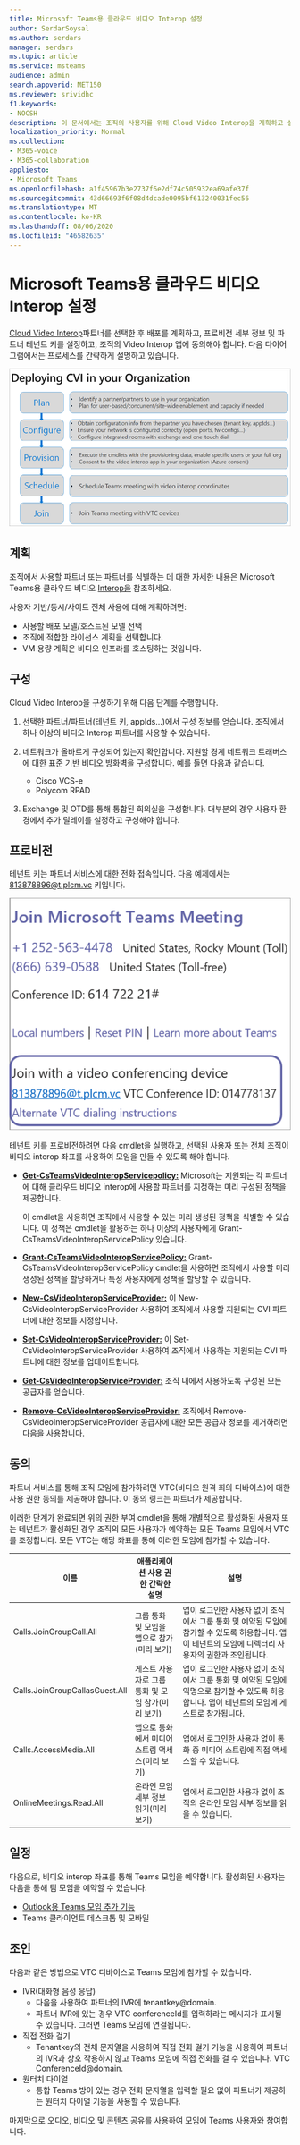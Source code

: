 ```yaml
---
title: Microsoft Teams용 클라우드 비디오 Interop 설정
author: SerdarSoysal
ms.author: serdars
manager: serdars
ms.topic: article
ms.service: msteams
audience: admin
search.appverid: MET150
ms.reviewer: srividhc
f1.keywords:
- NOCSH
description: 이 문서에서는 조직의 사용자를 위해 Cloud Video Interop을 계획하고 설정하는 방법을 설명하고 있습니다.
localization_priority: Normal
ms.collection:
- M365-voice
- M365-collaboration
appliesto:
- Microsoft Teams
ms.openlocfilehash: a1f45967b3e2737f6e2df74c505932ea69afe37f
ms.sourcegitcommit: 43d66693f6f08d4dcade0095bf613240031fec56
ms.translationtype: MT
ms.contentlocale: ko-KR
ms.lasthandoff: 08/06/2020
ms.locfileid: "46582635"
---
```

# <a name="set-up-cloud-video-interop-for-microsoft-teams"></a>Microsoft Teams용 클라우드 비디오 Interop 설정

[Cloud Video Interop](cloud-video-interop.md)파트너를 선택한 후 배포를 계획하고, 프로비전 세부 정보 및 파트너 테넌트 키를 설정하고, 조직의 Video Interop 앱에 동의해야 합니다. 다음 다이어그램에서는 프로세스를 간략하게 설명하고 있습니다. 

![조직에서 CVI 배포](media/deploying-cvi.png)

## <a name="plan"></a>계획

조직에서 사용할 파트너 또는 파트너를 식별하는 데 대한 자세한 내용은 Microsoft Teams용 클라우드 비디오 [Interop을](cloud-video-interop.md) 참조하세요. 

사용자 기반/동시/사이트 전체 사용에 대해 계획하려면: 

- 사용할 배포 모델/호스트된 모델 선택
- 조직에 적합한 라이선스 계획을 선택합니다. 
- VM 용량 계획은 비디오 인프라를 호스팅하는 것입니다.

## <a name="configure"></a>구성 

Cloud Video Interop을 구성하기 위해 다음 단계를 수행합니다. 

1. 선택한 파트너/파트너(테넌트 키, appIds...)에서 구성 정보를 얻습니다. 조직에서 하나 이상의 비디오 Interop 파트너를 사용할 수 있습니다. 

2. 네트워크가 올바르게 구성되어 있는지 확인합니다. 지원할 경계 네트워크 트래버스에 대한 표준 기반 비디오 방화벽을 구성합니다. 예를 들면 다음과 같습니다. 
    - Cisco VCS-e                  
    - Polycom RPAD

3. Exchange 및 OTD를 통해 통합된 회의실을 구성합니다. 대부분의 경우 사용자 환경에서 추가 릴레이를 설정하고 구성해야 합니다.


## <a name="provision"></a>프로비전
 
테넌트 키는 파트너 서비스에 대한 전화 접속입니다. 다음 예제에서는 813878896@t.plcm.vc 키입니다. 

![테넌트 키 예제](media/tenant-key-example.png) 

테넌트 키를 프로비전하려면 다음 cmdlet을 실행하고, 선택된 사용자 또는 전체 조직이 비디오 interop 좌표를 사용하여 모임을 만들 수 있도록 해야 합니다.

 
- **[Get-CsTeamsVideoInteropServicepolicy:](https://docs.microsoft.com/powershell/module/skype/get-csteamsvideointeropservicepolicy)** Microsoft는 지원되는 각 파트너에 대해 클라우드 비디오 interop에 사용할 파트너를 지정하는 미리 구성된 정책을 제공합니다.

    이 cmdlet을 사용하면 조직에서 사용할 수 있는 미리 생성된 정책을 식별할 수 있습니다. 이 정책은 cmdlet을 활용하는 하나 이상의 사용자에게 Grant-CsTeamsVideoInteropServicePolicy 있습니다.
 
- **[Grant-CsTeamsVideoInteropServicePolicy:](https://docs.microsoft.com/powershell/module/skype/grant-csteamsvideointeropservicepolicy)** Grant-CsTeamsVideoInteropServicePolicy cmdlet을 사용하면 조직에서 사용할 미리 생성된 정책을 할당하거나 특정 사용자에게 정책을 할당할 수 있습니다.
 
- **[New-CsVideoInteropServiceProvider:](https://docs.microsoft.com/powershell/module/skype/new-csvideointeropserviceprovider)** 이 New-CsVideoInteropServiceProvider 사용하여 조직에서 사용할 지원되는 CVI 파트너에 대한 정보를 지정합니다.
 
- **[Set-CsVideoInteropServiceProvider:](https://docs.microsoft.com/powershell/module/skype/set-csvideointeropserviceprovider)** 이 Set-CsVideoInteropServiceProvider 사용하여 조직에서 사용하는 지원되는 CVI 파트너에 대한 정보를 업데이트합니다.
 
- **[Get-CsVideoInteropServiceProvider:](https://docs.microsoft.com/powershell/module/skype/get-csvideointeropserviceprovider)** 조직 내에서 사용하도록 구성된 모든 공급자를 얻습니다.
 
- **[Remove-CsVideoInteropServiceProvider:](https://docs.microsoft.com/powershell/module/skype/remove-csvideointeropserviceprovider)** 조직에서 Remove-CsVideoInteropServiceProvider 공급자에 대한 모든 공급자 정보를 제거하려면 다음을 사용합니다.  
 
## <a name="consent"></a>동의

파트너 서비스를 통해 조직 모임에 참가하려면 VTC(비디오 원격 회의 디바이스)에 대한 사용 권한 동의를 제공해야 합니다. 이 동의 링크는 파트너가 제공합니다.  
 
이러한 단계가 완료되면 위의 권한 부여 cmdlet을 통해 개별적으로 활성화된 사용자 또는 테넌트가 활성화된 경우 조직의 모든 사용자가 예약하는 모든 Teams 모임에서 VTC를 조정합니다. 모든 VTC는 해당 좌표를 통해 이러한 모임에 참가할 수 있습니다.


|이름|애플리케이션 사용 권한 간략한 설명| 설명|
|--|--|---|
|Calls.JoinGroupCall.All|그룹 통화 및 모임을 앱으로 참가(미리 보기)|앱이 로그인한 사용자 없이 조직에서 그룹 통화 및 예약된 모임에 참가할 수 있도록 허용합니다.  앱이 테넌트의 모임에 디렉터리 사용자의 권한과 조인됩니다.|
|Calls.JoinGroupCallasGuest.All|게스트 사용자로 그룹 통화 및 모임 참가(미리 보기)|앱이 로그인한 사용자 없이 조직에서 그룹 통화 및 예약된 모임에 익명으로 참가할 수 있도록 허용합니다.  앱이 테넌트의 모임에 게스트로 참가됩니다.|
|Calls.AccessMedia.All|앱으로 통화에서 미디어 스트림 액세스(미리 보기)|앱에서 로그인한 사용자 없이 통화 중 미디어 스트림에 직접 액세스할 수 있습니다.|
|OnlineMeetings.Read.All|온라인 모임 세부 정보 읽기(미리 보기)|앱에서 로그인한 사용자 없이 조직의 온라인 모임 세부 정보를 읽을 수 있습니다.|

## <a name="schedule"></a>일정

다음으로, 비디오 interop 좌표를 통해 Teams 모임을 예약합니다. 활성화된 사용자는 다음을 통해 팀 모임을 예약할 수 있습니다.
- [Outlook용 Teams 모임 추가 기능](teams-add-in-for-outlook.md)
- Teams 클라이언트 데스크톱 및 모바일


## <a name="join"></a>조인

다음과 같은 방법으로 VTC 디바이스로 Teams 모임에 참가할 수 있습니다.
 
- IVR(대화형 음성 응답)
    - 다음을 사용하여 파트너의 IVR에 tenantkey@domain. 
    - 파트너 IVR에 있는 경우 VTC conferenceId를 입력하라는 메시지가 표시될 수 있습니다. 그러면 Teams 모임에 연결됩니다.
- 직접 전화 걸기
    - Tenantkey의 전체 문자열을 사용하여 직접 전화 걸기 기능을 사용하여 파트너의 IVR과 상호 작용하지 않고 Teams 모임에 직접 전화를 걸 수 있습니다. VTC ConferenceId@domain.
- 원터치 다이얼
    - 통합 Teams 방이 있는 경우 전화 문자열을 입력할 필요 없이 파트너가 제공하는 원터치 다이얼 기능을 사용할 수 있습니다.

마지막으로 오디오, 비디오 및 콘텐츠 공유를 사용하여 모임에 Teams 사용자와 참여합니다. 
